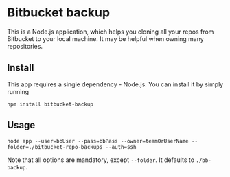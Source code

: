 Bitbucket backup
===

This is a Node.js application, which helps you cloning all your repos from Bitbucket to your local machine. It may be helpful when owning many repositories.

Install
--

This app requires a single dependency - Node.js. You can install it by simply running

```
npm install bitbucket-backup
```

Usage
--
```
node app --user=bbUser --pass=bbPass --owner=teamOrUserName --folder=./bitbucket-repo-backups --auth=ssh
```

Note that all options are mandatory, except `--folder`. It defaults to `./bb-backup`.
